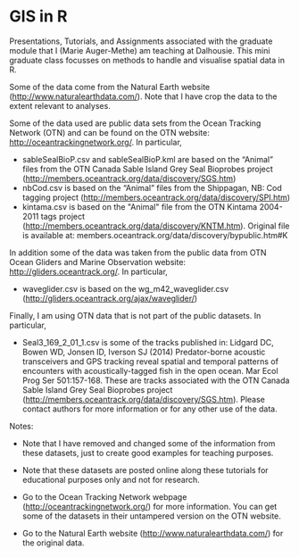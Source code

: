 # GIS in R

Presentations, Tutorials, and Assignments associated with the graduate module that I (Marie Auger-Methe) am teaching at Dalhousie. This mini graduate class focusses on methods to handle and visualise spatial data in R.

Some of the data come from the Natural Earth website (http://www.naturalearthdata.com/). Note that I have crop the data to the extent relevant to analyses.

Some of the data used are public data sets from the Ocean Tracking Network (OTN) and can be found on the OTN website: http://oceantrackingnetwork.org/. In particular, 
- sableSealBioP.csv and sableSealBioP.kml are based on the “Animal” files from the OTN Canada Sable Island Grey Seal Bioprobes project (http://members.oceantrack.org/data/discovery/SGS.htm)
- nbCod.csv is based on the “Animal” files from the Shippagan, NB: Cod tagging project (http://members.oceantrack.org/data/discovery/SPI.htm)
- kintama.csv is based on the "Animal" file from the OTN Kintama 2004-2011 tags project (http://members.oceantrack.org/data/discovery/KNTM.htm). Original file is available at: members.oceantrack.org/data/discovery/bypublic.htm#K

In addition some of the data was taken from the public data from OTN Ocean Gliders and Marine Observation website: http://gliders.oceantrack.org/. In particular,
- waveglider.csv is based on the wg_m42_waveglider.csv (http://gliders.oceantrack.org/ajax/waveglider/) 

Finally, I am using OTN data that is not part of the public datasets. In particular, 
- Seal3_169_2_01_1.csv is some of the tracks published in: 
  Lidgard DC, Bowen WD, Jonsen ID, Iverson SJ (2014) Predator-borne acoustic transceivers and GPS tracking reveal spatial and temporal patterns of encounters with acoustically-tagged fish in the open ocean. Mar Ecol Prog Ser 501:157-168. 
  These are tracks associated with the OTN Canada Sable Island Grey Seal Bioprobes project (http://members.oceantrack.org/data/discovery/SGS.htm). Please contact authors for more information or for any other use of the data.

Notes:

- Note that I have removed and changed some of the information from these datasets, just to create good examples for teaching purposes.

- Note that these datasets are posted online along these tutorials for educational purposes only and not for research.

- Go to the Ocean Tracking Network webpage (http://oceantrackingnetwork.org/) for more information. You can get some of the datasets in their untampered version on the OTN website.

- Go to the Natural Earth website (http://www.naturalearthdata.com/) for the original data.

